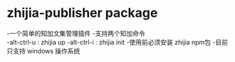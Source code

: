 # zhijia-publisher package

-一个简单的知加文集管理插件
-支持两个知加命令   
-alt-ctrl-u   :   zhijia up
-alt-ctrl-i   :   zhijia init
-使用前必须安装 zhijia npm包
-目前只支持 windows 操作系统
